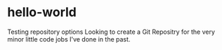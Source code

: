 # hello-world
Testing repository options
Looking to create a Git Repositry for the very minor little code jobs I've done in the past.
